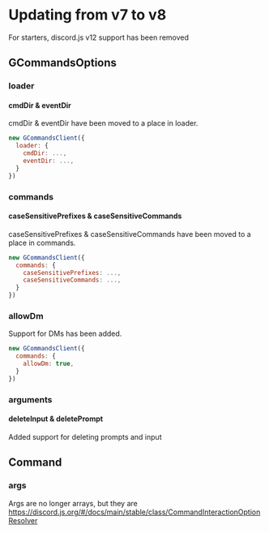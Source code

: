 # Updating from v7 to v8
For starters, discord.js v12 support has been removed

## GCommandsOptions

### loader

#### cmdDir & eventDir
cmdDir & eventDir have been moved to a place in loader.

```javascript
new GCommandsClient({
  loader: {
    cmdDir: ...,
    eventDir: ...,
  }
})
```

### commands

#### caseSensitivePrefixes & caseSensitiveCommands
caseSensitivePrefixes & caseSensitiveCommands have been moved to a place in commands.

```javascript
new GCommandsClient({
  commands: {
    caseSensitivePrefixes: ...,
    caseSensitiveCommands: ...,
  }
})
```

### allowDm
Support for DMs has been added.

```javascript
new GCommandsClient({
  commands: {
    allowDm: true,
  }
})
```

### arguments

#### deleteInput & deletePrompt
Added support for deleting prompts and input

## Command

### args
Args are no longer arrays, but they are https://discord.js.org/#/docs/main/stable/class/CommandInteractionOptionResolver
